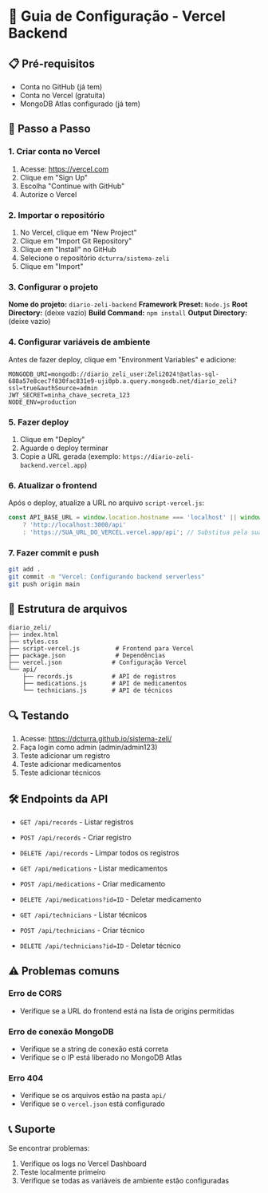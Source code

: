 # 🚀 Guia de Configuração - Vercel Backend

## 📋 Pré-requisitos

- Conta no GitHub (já tem)
- Conta no Vercel (gratuita)
- MongoDB Atlas configurado (já tem)

## 🔧 Passo a Passo

### 1. Criar conta no Vercel

1. Acesse: https://vercel.com
2. Clique em "Sign Up"
3. Escolha "Continue with GitHub"
4. Autorize o Vercel

### 2. Importar o repositório

1. No Vercel, clique em "New Project"
2. Clique em "Import Git Repository"
3. Clique em "Install" no GitHub
4. Selecione o repositório `dcturra/sistema-zeli`
5. Clique em "Import"

### 3. Configurar o projeto

**Nome do projeto:** `diario-zeli-backend`
**Framework Preset:** `Node.js`
**Root Directory:** (deixe vazio)
**Build Command:** `npm install`
**Output Directory:** (deixe vazio)

### 4. Configurar variáveis de ambiente

Antes de fazer deploy, clique em "Environment Variables" e adicione:

```
MONGODB_URI=mongodb://diario_zeli_user:Zeli2024!@atlas-sql-688a57e8cec7f830fac831e9-uji0pb.a.query.mongodb.net/diario_zeli?ssl=true&authSource=admin
JWT_SECRET=minha_chave_secreta_123
NODE_ENV=production
```

### 5. Fazer deploy

1. Clique em "Deploy"
2. Aguarde o deploy terminar
3. Copie a URL gerada (exemplo: `https://diario-zeli-backend.vercel.app`)

### 6. Atualizar o frontend

Após o deploy, atualize a URL no arquivo `script-vercel.js`:

```javascript
const API_BASE_URL = window.location.hostname === 'localhost' || window.location.hostname === '127.0.0.1' 
    ? 'http://localhost:3000/api' 
    : 'https://SUA_URL_DO_VERCEL.vercel.app/api'; // Substitua pela sua URL
```

### 7. Fazer commit e push

```bash
git add .
git commit -m "Vercel: Configurando backend serverless"
git push origin main
```

## 📁 Estrutura de arquivos

```
diario_zeli/
├── index.html
├── styles.css
├── script-vercel.js          # Frontend para Vercel
├── package.json              # Dependências
├── vercel.json              # Configuração Vercel
└── api/
    ├── records.js           # API de registros
    ├── medications.js       # API de medicamentos
    └── technicians.js       # API de técnicos
```

## 🔍 Testando

1. Acesse: https://dcturra.github.io/sistema-zeli/
2. Faça login como admin (admin/admin123)
3. Teste adicionar um registro
4. Teste adicionar medicamentos
5. Teste adicionar técnicos

## 🛠️ Endpoints da API

- `GET /api/records` - Listar registros
- `POST /api/records` - Criar registro
- `DELETE /api/records` - Limpar todos os registros

- `GET /api/medications` - Listar medicamentos
- `POST /api/medications` - Criar medicamento
- `DELETE /api/medications?id=ID` - Deletar medicamento

- `GET /api/technicians` - Listar técnicos
- `POST /api/technicians` - Criar técnico
- `DELETE /api/technicians?id=ID` - Deletar técnico

## ⚠️ Problemas comuns

### Erro de CORS
- Verifique se a URL do frontend está na lista de origins permitidas

### Erro de conexão MongoDB
- Verifique se a string de conexão está correta
- Verifique se o IP está liberado no MongoDB Atlas

### Erro 404
- Verifique se os arquivos estão na pasta `api/`
- Verifique se o `vercel.json` está configurado

## 📞 Suporte

Se encontrar problemas:
1. Verifique os logs no Vercel Dashboard
2. Teste localmente primeiro
3. Verifique se todas as variáveis de ambiente estão configuradas 